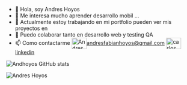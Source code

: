 - 👋 Hola, soy Andres Hoyos     
- 👀 Me interesa mucho aprender desarrollo mobil ...
- 🌱 Actualmente estoy trabajando en mi portfolio pueden ver mis proyectos en <a href="https://github.com/andhoyos" target="blank"></a>
- 💞️ Puedo colaborar tanto en desarrollo web y testing QA
- 📫 Como contactarme <a href="mailto:andresfabianhoyos@gmail.com " target="blank"><img align="center" src="https://cdn.jsdelivr.net/npm/simple-icons@3.0.1/icons/gmail.svg" alt="Andres Hoyos" height="30" width="40" />andresfabianhoyos@gmail.com</a> <a href="https://www.linkedin.com/in/andres-fabian-hoyos-9bb161189/" target="blank"><img align="center" src="https://cdn.jsdelivr.net/npm/simple-icons@3.0.1/icons/linkedin.svg" alt="carlos salvador díaz" height="30" width="40" />linkedin</a>


![Andhoyos GitHub stats](https://github-readme-stats.vercel.app/api?username=andhoyos&theme=dark&show_icons=true)

<p><img align="center" src="https://github-readme-stats.vercel.app/api/top-langs?username=andhoyos&show_icons=true&locale=en&layout=compact" alt="Andres Hoyos" /></p>


